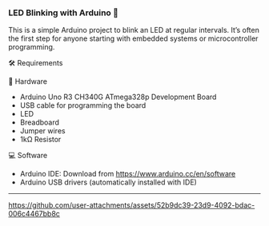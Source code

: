 ### LED Blinking with Arduino 🚦
This is a simple Arduino project to blink an LED at regular intervals. It’s often the first step for anyone starting with embedded systems or microcontroller programming.

🛠️ Requirements

🔧 Hardware
*  Arduino Uno R3 CH340G ATmega328p Development Board
*  USB cable for programming the board
*  LED
*  Breadboard
*  Jumper wires
*  1kΩ Resistor

💻 Software
*  Arduino IDE: Download from https://www.arduino.cc/en/software
*  Arduino USB drivers (automatically installed with IDE)
---
https://github.com/user-attachments/assets/52b9dc39-23d9-4092-bdac-006c4467bb8c

